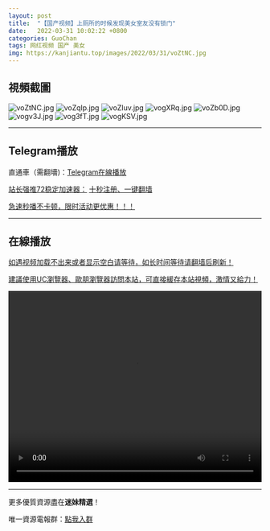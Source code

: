 ```yaml
---
layout: post
title:  "【国产视频】上厕所的时候发现美女室友没有锁门"
date:   2022-03-31 10:02:22 +0800
categories: GuoChan
tags: 网红视频 国产 美女
img: https://kanjiantu.top/images/2022/03/31/voZtNC.jpg
---
```



## 視頻截圖

![voZtNC.jpg](https://kanjiantu.top/images/2022/03/31/voZtNC.jpg)
![voZqlp.jpg](https://kanjiantu.top/images/2022/03/31/voZqlp.jpg)
![voZIuv.jpg](https://kanjiantu.top/images/2022/03/31/voZIuv.jpg)
![vogXRq.jpg](https://kanjiantu.top/images/2022/03/31/vogXRq.jpg)
![voZb0D.jpg](https://kanjiantu.top/images/2022/03/31/voZb0D.jpg)
![vogv3J.jpg](https://kanjiantu.top/images/2022/03/31/vogv3J.jpg)
![vog3fT.jpg](https://kanjiantu.top/images/2022/03/31/vog3fT.jpg)
![vogKSV.jpg](https://kanjiantu.top/images/2022/03/31/vogKSV.jpg)

* * *
## Telegram播放

直通車（需翻墻)：[Telegram在線播放](https://t.me/mimeijingxuan/257)

<u>站长强推72稳定加速器：</u> [十秒注册、一键翻墙](https://www.mimei.blog/skip/vpn.html)


<u>急速秒播不卡顿，限时活动更优惠！！！</u>
* * *
## 在線播放
<u>如遇视频加载不出来或者显示空白请等待，如长时间等待请翻墙后刷新！</u>

<u>建議使用UC瀏覽器、歐朋瀏覽器訪問本站，可直接緩存本站視頻，激情又給力！</u>
<center><video src="https://cdn.publer.io/uploads/videos/624492e2db2797743f729001/dc46520e2e2a6e2cfc8be69eaacb3515.mp4" width="100%" height="380px" controls="controls"></video></center>

* * *
更多優質資源盡在**迷妹精選**！

唯一資源電報群：[點我入群](https://t.me/mimeijingxuan)


